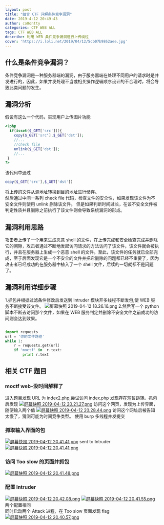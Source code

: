 ```yaml
---
layout: post
title: "结合 CTF 详解条件竞争漏洞"
date: 2019-4-12 20:49:43
author: co0ontty
categories: CTF WEB ALL
tags: CTF WEB ALL 
describe: 利用 WEB 条件竞争漏洞进行上传绕过 
cover: 'https://i.loli.net/2019/04/12/5cb07b9862aee.jpg'
---
```

## 什么是条件竞争漏洞？ 
条件竞争漏洞是一种服务器端的漏洞，由于服务器端在处理不同用户的请求时是并发进行的，因此，如果并发处理不当或相关操作逻辑顺序设计的不合理时，将会导致此类问题的发生。  
## 漏洞分析
假设有这么一个代码，实现用户上传图片功能
```php
<?php
  if(isset($_GET['src'])){
    copy($_GET['src'],$_GET['dst']);
    //...
    //check file
    unlink($_GET['dst']);
    //...
 }
?>
```
该代码中通过  
```php
copy($_GET['src'],$_GET['dst'])
```
将上传的文件从源地址转换到目的地址进行储存。  
然后通过中间一系列 check file 代码，检查文件的安全性，如果发现该文件为不安全文件则使用 unlink 删除该文件。
但是如果判断时间过长，在该不安全文件被判定性质并且删除之前执行了该文件则会导致系统漏洞的形成。  
## 漏洞利用思路 
攻击者上传了一个用来生成恶意 shell 的文件，在上传完成和安全检查完成并删除它的间隙，攻击者通过不断地发起访问请求的方法访问了该文件，该文件就会被执行，并且在服务器上生成一个恶意 shell 的文件。至此，该文件的任务就已全部完成，至于后面发现它是一个不安全的文件并把它删除的问题都已经不重要了，因为攻击者已经成功的在服务器中植入了一个 shell 文件，后续的一切就都不是问题了。
## 漏洞利用详细步骤
1.抓包并根据过滤条件修改后发送到 Intruder 模块开多线程不断发包,使 WEB 服务不断接受该文件。
![屏幕快照 2019-04-12 18.26.16.png](https://img-blog.csdn.net/201803102006224?watermark/2/text/aHR0cDovL2Jsb2cuY3Nkbi5uZXQvdTAxMTM3Nzk5Ng==/font/5a6L5L2T/fontsize/400/fill/I0JBQkFCMA==/dissolve/70)
2.然后写一个 python 脚本不断去访问那个文件，如果在 WEB 服务判定并删除不安全文件之前成功的访问则会达到效果。
```py

import requests
url = '你的文件路径'
while 1:
    r = requests.get(url)
    if 'moctf' in  r.text:
        print r.text


```
## 相关 CTF 题目  
### moctf web-没时间解释了  

进入题目发现 URL 为 index2.php,尝试访问 index.php 发现存在短暂跳转。抓包后发现
[![屏幕快照 2019-04-12 20.21.27.png](https://i.loli.net/2019/04/12/5cb082e3c7046.png)](https://i.loli.net/2019/04/12/5cb082e3c7046.png)
访问这个网页，发现为上传界面，随便输入两个值
[![屏幕快照 2019-04-12 20.28.44.png](https://i.loli.net/2019/04/12/5cb0849537251.png)](https://i.loli.net/2019/04/12/5cb0849537251.png)
访问这个网址后被告知太慢了，猜测可能为时间竞争类型。
使用 burp 多线程并发提交
### 抓取输入界面的包
[![屏幕快照 2019-04-12 20.41.41.png](https://i.loli.net/2019/04/12/5cb08929ce64a.png)](https://i.loli.net/2019/04/12/5cb08929ce64a.png)
sent to Intruder 
[![屏幕快照 2019-04-12 20.41.41.png](https://i.loli.net/2019/04/12/5cb089af69160.png)](https://i.loli.net/2019/04/12/5cb089af69160.png)
### 访问 Too slow 的页面并抓包
[![屏幕快照 2019-04-12 20.41.48.png](https://i.loli.net/2019/04/12/5cb08a119212e.png)](https://i.loli.net/2019/04/12/5cb08a119212e.png)
### 配置 Intruder
[![屏幕快照 2019-04-12 20.42.08.png](https://i.loli.net/2019/04/12/5cb08a7b2801b.png)](https://i.loli.net/2019/04/12/5cb08a7b2801b.png)
[![屏幕快照 2019-04-12 20.41.55.png](https://i.loli.net/2019/04/12/5cb08a7b2cdd8.png)](https://i.loli.net/2019/04/12/5cb08a7b2cdd8.png)
两个配置相同  
同时启动两个 Attack 进程，在 Too slow 页面发现 flag    
[![屏幕快照 2019-04-12 20.40.57.png](https://i.loli.net/2019/04/12/5cb08a35088ab.png)](https://i.loli.net/2019/04/12/5cb08a35088ab.png)
